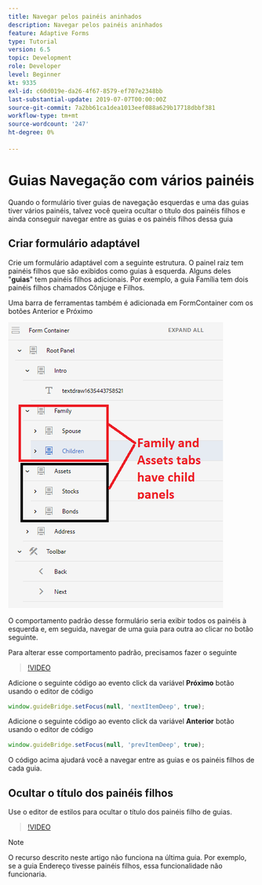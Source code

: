 ```yaml
---
title: Navegar pelos painéis aninhados
description: Navegar pelos painéis aninhados
feature: Adaptive Forms
type: Tutorial
version: 6.5
topic: Development
role: Developer
level: Beginner
kt: 9335
exl-id: c60d019e-da26-4f67-8579-ef707e2348bb
last-substantial-update: 2019-07-07T00:00:00Z
source-git-commit: 7a2bb61ca1dea1013eef088a629b17718dbbf381
workflow-type: tm+mt
source-wordcount: '247'
ht-degree: 0%

---
```


# Guias Navegação com vários painéis

Quando o formulário tiver guias de navegação esquerdas e uma das guias tiver vários painéis, talvez você queira ocultar o título dos painéis filhos e ainda conseguir navegar entre as guias e os painéis filhos dessa guia

## Criar formulário adaptável

Crie um formulário adaptável com a seguinte estrutura. O painel raiz tem painéis filhos que são exibidos como guias à esquerda. Alguns deles &quot;**guias**&quot; tem painéis filhos adicionais. Por exemplo, a guia Família tem dois painéis filhos chamados Cônjuge e Filhos.

Uma barra de ferramentas também é adicionada em FormContainer com os botões Anterior e Próximo

![espaçamento entre barras de ferramentas](assets/multiple-panels.png)



O comportamento padrão desse formulário seria exibir todos os painéis à esquerda e, em seguida, navegar de uma guia para outra ao clicar no botão seguinte.

Para alterar esse comportamento padrão, precisamos fazer o seguinte

>[!VIDEO](https://video.tv.adobe.com/v/338369?quality=9&learn=on)


Adicione o seguinte código ao evento click da variável **Próximo** botão usando o editor de código

```javascript
window.guideBridge.setFocus(null, 'nextItemDeep', true);
```

Adicione o seguinte código ao evento click da variável **Anterior** botão usando o editor de código

```javascript
window.guideBridge.setFocus(null, 'prevItemDeep', true);
```

O código acima ajudará você a navegar entre as guias e os painéis filhos de cada guia.

## Ocultar o título dos painéis filhos

Use o editor de estilos para ocultar o título dos painéis filho de guias.

>[!VIDEO](https://video.tv.adobe.com/v/338370?quality=9&learn=on)

>[!NOTE]
>
>O recurso descrito neste artigo não funciona na última guia. Por exemplo, se a guia Endereço tivesse painéis filhos, essa funcionalidade não funcionaria.
